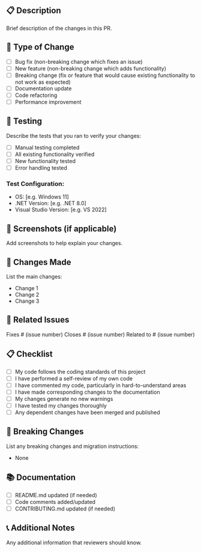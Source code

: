 ## 📋 Description
Brief description of the changes in this PR.

## 🔄 Type of Change
- [ ] Bug fix (non-breaking change which fixes an issue)
- [ ] New feature (non-breaking change which adds functionality)
- [ ] Breaking change (fix or feature that would cause existing functionality to not work as expected)
- [ ] Documentation update
- [ ] Code refactoring
- [ ] Performance improvement

## 🧪 Testing
Describe the tests that you ran to verify your changes:
- [ ] Manual testing completed
- [ ] All existing functionality verified
- [ ] New functionality tested
- [ ] Error handling tested

### Test Configuration:
- OS: [e.g. Windows 11]
- .NET Version: [e.g. .NET 8.0]
- Visual Studio Version: [e.g. VS 2022]

## 📸 Screenshots (if applicable)
Add screenshots to help explain your changes.

## 📝 Changes Made
List the main changes:
- Change 1
- Change 2
- Change 3

## 🔗 Related Issues
Fixes # (issue number)
Closes # (issue number)
Related to # (issue number)

## 📋 Checklist
- [ ] My code follows the coding standards of this project
- [ ] I have performed a self-review of my own code
- [ ] I have commented my code, particularly in hard-to-understand areas
- [ ] I have made corresponding changes to the documentation
- [ ] My changes generate no new warnings
- [ ] I have tested my changes thoroughly
- [ ] Any dependent changes have been merged and published

## 🔄 Breaking Changes
List any breaking changes and migration instructions:
- None

## 📚 Documentation
- [ ] README.md updated (if needed)
- [ ] Code comments added/updated
- [ ] CONTRIBUTING.md updated (if needed)

## 📞 Additional Notes
Any additional information that reviewers should know.
